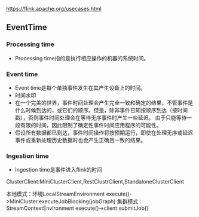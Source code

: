 https://flink.apache.org/usecases.html

## EventTime
### Processing time
- Processing time指的是执行相应操作的机器的系统时间。
### Event time
- Event time是每个单独事件发生在其产生设备上的时间。
- 时间水印
- 在一个完美的世界，事件时间处理会产生完全一致和确定的结果，不管事件是什么时候到达的，或它们的顺序。但是，除非事件已知按顺序到达（按时间戳），否则事件时间处理会在等待无序事件时产生一些延迟。 由于只能等待一段有限的时间，因此限制了确定性事件时间应用程序的可能性。
- 假设所有数据都已到达，事件时间操作将按预期运行，即使在处理无序或延迟事件或重新处理历史数据时也会产生正确且一致的结果。
### Ingestion time
- Ingestion time是事件进入flink的时间


ClusterClient:MiniClusterClient,RestClustrClient,StandaloneClusterClient

本地模式：环境LocalStreamEnvironment execute()->MiniCluster.executeJobBlocking(jobGraph)
集群模式：StreamContextEnvironment execute()->client submitJob()